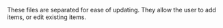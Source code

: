 These files are separated for ease of updating. They allow the user to add items, or edit existing items.
